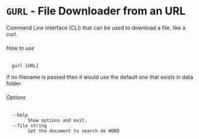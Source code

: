 
# **`GURL`** - File Downloader from an URL

Command Line Interface (CLI) that can be used to download a file, like a curl.

###### How to use
```
  gurl [URL]
```
If no filename is passed then it would use the default one that exists in data folder.
###### Options
```
  --help 
        Show options and exit.
  --file string
        Set the document to search de WORD
```
